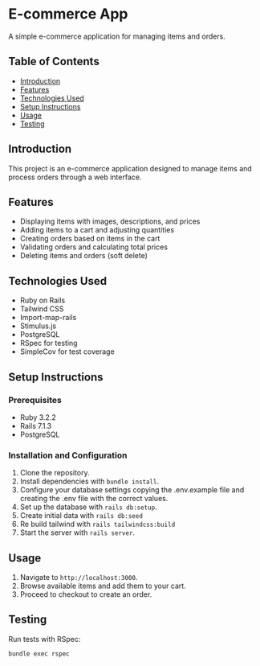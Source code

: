 # E-commerce App

A simple e-commerce application for managing items and orders.

## Table of Contents

- [Introduction](#introduction)
- [Features](#features)
- [Technologies Used](#technologies-used)
- [Setup Instructions](#setup-instructions)
- [Usage](#usage)
- [Testing](#testing)

## Introduction

This project is an e-commerce application designed to manage items and process orders through a web interface.

## Features

- Displaying items with images, descriptions, and prices
- Adding items to a cart and adjusting quantities
- Creating orders based on items in the cart
- Validating orders and calculating total prices
- Deleting items and orders (soft delete)

## Technologies Used

- Ruby on Rails
- Tailwind CSS
- Import-map-rails
- Stimulus.js
- PostgreSQL
- RSpec for testing
- SimpleCov for test coverage

## Setup Instructions

### Prerequisites

- Ruby 3.2.2
- Rails 7.1.3
- PostgreSQL

### Installation and Configuration

1. Clone the repository.
2. Install dependencies with `bundle install`.
3. Configure your database settings copying the .env.example file and creating the .env file with the correct values.
4. Set up the database with `rails db:setup`.
5. Create initial data with `rails db:seed`
6. Re build tailwind with `rails tailwindcss:build`
5. Start the server with `rails server`.

## Usage

1. Navigate to `http://localhost:3000`.
2. Browse available items and add them to your cart.
3. Proceed to checkout to create an order.

## Testing

Run tests with RSpec:

```bash
bundle exec rspec
```
